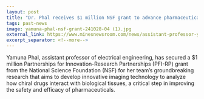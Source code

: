 ```yaml
---
layout: post
title: "Dr. Phal receives $1 million NSF grant to advance pharmaceutical research"
tags: past-news
image: yamuna-phal-nsf-grant-241028-04 (1).jpg
external_link: https://www.minesnewsroom.com/news/assistant-professor-yamuna-phal-receives-1-million-nsf-grant-advance-pharmaceutical-research
excerpt_separator: <!--more-->
---
```


Yamuna Phal, assistant professor of electrical engineering, has secured a $1 million Partnerships for Innovation-Research Partnerships (PFI-RP) grant from the National Science Foundation (NSF) for her team’s groundbreaking research that aims to develop innovative imaging technology to analyze how chiral drugs interact with biological tissues, a critical step in improving the safety and efficacy of pharmaceuticals.
